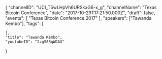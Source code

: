 {
    "channelID": "UCI_T5wLHpVh6URSkxG6-x_g",
    "channelName": "Texas Bitcoin Conference",
    "date": "2017-10-29T17:21:50.000Z",
    "draft": false,
    "events": [
        "Texas Bitcoin Conference 2017"
    ],
    "speakers": ["Tawanda Kembo"],
    "tags": [

    ],
    "title": "Tawanda Kembo",
    "youtubeID": "2zgS8BqWDAU"
}
